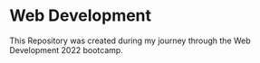 # Web Development

This Repository was created during my journey through the Web Development 2022 bootcamp.
